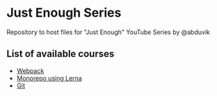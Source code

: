 # Just Enough Series

Repository to host files for "Just Enough" YouTube Series by @abduvik

## List of available courses

- [Webpack](./courses/webpack)
- [Monorepo using Lerna](./courses/monorepo-lerna)
- [Git](./courses/git)

